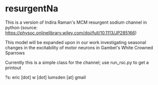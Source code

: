 # resurgentNa
This is a version of Indira Raman's MCM resurgent sodium channel in python (source: https://physoc.onlinelibrary.wiley.com/doi/full/10.1113/JP285166)

This model will be expanded upon in our work investigating seasonal changes in the excitability of motor neurons in Gambel's White Crowned Sparrows

Currently this is a simple class for the channel; use run_rsc.py to get a printout

?s: eric [dot] w [dot] lumsden [at] gmail